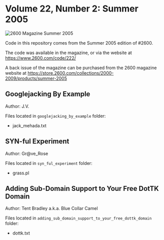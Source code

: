 # Volume 22, Number 2: Summer 2005

![2600 Magazine Summer 2005](https://www.2600.com/sites/default/files/styles/large/public/su051.gif)

Code in this repository comes from the Summer 2005 edition of #2600.

The code was available in the magazine, or via the website at https://www.2600.com/code/222/

A back issue of the magazine can be purchased from the 2600 magazine website at https://store.2600.com/collections/2000-2009/products/summer-2005


## Googlejacking By Example
Author: J.V.


Files located in `googlejacking_by_example` folder:

* jack_mehada.txt


## SYN-ful Experiment
Author: Gr@ve_Rose

Files located in `syn_ful_experiment` folder:

* grass.pl


## Adding Sub-Domain Support to Your Free DotTK Domain
Author: Tent Bradley a.k.a. Blue Collar Camel


Files located in `adding_sub_domain_support_to_your_free_dottk_domain` folder:


* dottk.txt


